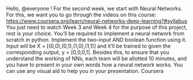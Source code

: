 Hello, @everyone ! For the second week, we start with Neural Networks. For this, we want you to go through the videos on this course: https://www.coursera.org/learn/neural-networks-deep-learning?#syllabus 
You just need to watch Week 3 and Week 4 for the purpose of this project, rest is your choice. You’ll be required to implement a neural network from scratch in python. Implement the two-input AND boolean function using it. Input will be X = [(0,0),(0,1),(1,0),(1,1)] and it’ll be trained to given the corresponding output, y = [0,0,0,1].
Besides this, to ensure that you understand the working of NNs, each team will be allotted 10 minutes, and you have to present in your own words how a neural network works. You can use any visual aid to help you in your presentation.
Coursera
